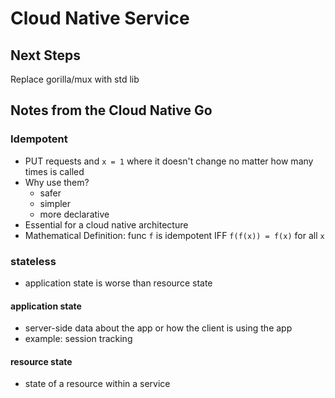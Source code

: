 # Cloud Native Service


## Next Steps
Replace gorilla/mux with std lib

## Notes from the Cloud Native Go

### Idempotent 
* PUT requests and `x = 1` where it doesn't change no matter how many times is called
* Why use them?
    * safer
    * simpler
    * more declarative
* Essential for a cloud native architecture
* Mathematical Definition: func `f` is idempotent IFF `f(f(x)) = f(x)` for all `x`
### stateless
* application state is worse than resource state
#### application state
* server-side data about the app or how the client is using the app
* example: session tracking
#### resource state
* state of a resource within a service
